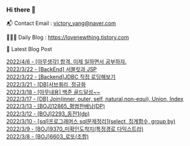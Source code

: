 ### Hi there 👋 

📬 Contact Email : victory_yang@naver.com 

👨🏻‍💻 Daily Blog : https://lovenewthing.tistory.com

🤩 Latest Blog Post

 [2022/4/6 - [아무생각] 합격. 이제 일하면서 공부하자.](https://lovenewthing.tistory.com/122) <br>
[2022/3/22 - [BackEnd] 서블릿과 JSP](https://lovenewthing.tistory.com/119) <br>
[2022/3/22 - [Backend]JDBC 직접 로딩해보기](https://lovenewthing.tistory.com/118) <br>
[2022/3/21 - [DB]서브쿼리, 정규화](https://lovenewthing.tistory.com/117) <br>
[2022/3/18 - [아무내용] 백준 골드달성~~](https://lovenewthing.tistory.com/116) <br>
[2022/3/17 - [DB] Join(inner, outer, self, natural,non-equi), Union, Index](https://lovenewthing.tistory.com/115) <br>
[2022/3/13 - [BOJ]12865_평범한배낭(DP)](https://lovenewthing.tistory.com/114) <br>
[2022/3/12 - [BOJ]2293_동전1(dp)](https://lovenewthing.tistory.com/113) <br>
[2022/3/10 - [sql]프로그래머스 sql문제정리1(select, 집계함수, group by)](https://lovenewthing.tistory.com/112) <br>
[2022/3/9 - [BOJ]9370_미확인도착지(특정경로 다익스트라)](https://lovenewthing.tistory.com/111) <br>
[2022/3/8 - [BOJ]6603_로또(조합)](https://lovenewthing.tistory.com/110) <br>
